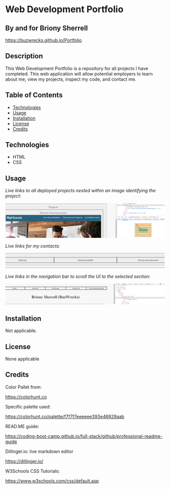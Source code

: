 # Web Development Portfolio
## By and for Briony Sherrell

https://buzwrecks.github.io/Portfolio

## Description

This Web Development Portfolio is a repository for all projects I have completed. This web application will allow potential employers to learn about me, view my projects, inspect my code, and contact me. 

## Table of Contents

- [Technologies](#technologies)
- [Usage](#usage)
- [Installation](#installation)
- [License](#license)
- [Credits](#credits)

## Technologies

- HTML
- CSS

## Usage

*Live links to all deployed projects nested within an image identifying the project:*

![Link to my first project is nested in this image](/assets/images/projectlink.png)

*Live links for my contacts:*

![Email, GitHub and Instagram](/assets/images/contacts.png)

*Live links in the navigation bar to scroll the UI to the selected section:*

![Navigation bar links](/assets/images/navbar.png)

## Installation

Not applicable.

## License

None applicable

## Credits

Color Pallet from:

https://colorhunt.co

Specific palette used:

https://colorhunt.co/palette/f7f7f7eeeeee393e46929aab

READ.ME guide:

https://coding-boot-camp.github.io/full-stack/github/professional-readme-guide

Dillinger.io: live markdown editor

https://dillinger.io/

W3Schools CSS Tutorials:

https://www.w3schools.com/css/default.asp